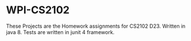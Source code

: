 # WPI-CS2102

These Projects are the Homework assignments for CS2102 D23. 
Written in java 8.
Tests are written in junit 4 framework.
